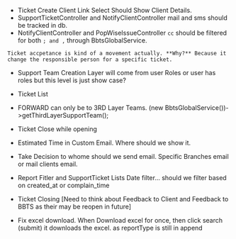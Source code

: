 - Ticket Create Client Link Select Should Show Client Details.
- SupportTicketController and NotifyClientController mail and sms should be tracked in db.
- NotifyClientController and PopWiseIssueController `cc` should be filtered for both `; and ,` through BbtsGlobalService.


```
Ticket accpetance is kind of a movement actually. **Why?** Because it change the responsible person for a specific ticket.
```

- Support Team Creation Layer will come from user Roles or user has roles but this level is just show case?

- Ticket List 

- FORWARD can only be to 3RD Layer Teams.
    (new BbtsGlobalService())->getThirdLayerSupportTeam();

- Ticket Close while opening

- Estimated Time in Custom Email. Where should we show it.

- Take Decision to whome should we send email. Specific Branches email or mail clients email.

- Report Fitler and SupportTicket Lists Date filter... should we filter based on created_at or complain_time

- Ticket Closing [Need to think about Feedback to Client and Feedback to BBTS as their may be reopen in future]

- Fix excel download. When Download excel for once, then click search (submit) it downloads the excel. as reportType is still in append 